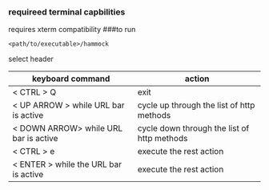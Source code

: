 ### requireed terminal capbilities
requires xterm compatibility
###to run 
```
<path/to/executable>/hammock
```


<CTRL-H> select header

| keyboard command  | action | 
| ------ | ------ |
| < CTRL >  Q | exit |
| < UP ARROW > while URL bar is active  |  cycle up through the list of http methods|
| < DOWN ARROW> while URL bar is active   | cycle down through the list of http methods|
| < CTRL >  e | execute the rest action |
| < ENTER > while the URL bar is active | execute the rest action|
